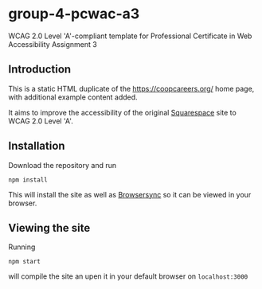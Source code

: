 # group-4-pcwac-a3

WCAG 2.0 Level 'A'-compliant template for Professional Certificate in Web Accessibility Assignment 3

## Introduction

This is a static HTML duplicate of the <https://coopcareers.org/> home page, with additional example content added.

It aims to improve the accessibility of the original [Squarespace](https://www.squarespace.com) site to WCAG 2.0 Level 'A'.

## Installation

Download the repository and run

`npm install`

This will install the site as well as [Browsersync](https://www.browsersync.io/) so it can be viewed in your browser.

## Viewing the site

Running

`npm start`

will compile the site an upen it in your default browser on `localhost:3000`
